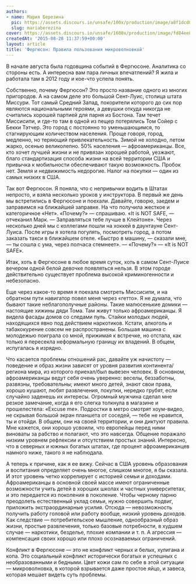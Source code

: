 ```yaml
---
authors:
- name: Мария Березина
  pic: https://assets.discours.io/unsafe/100x/production/image/a8f1dcd0-3398-11ea-89a4-b924aac0ccf7.jpg
  slug: mariaberezina
cover: https://assets.discours.io/unsafe/1600x/production/image/fd84ee80-90e8-11e8-b664-798ed379bf02.jpeg
createdAt: '2015-08-28 11:37:59+00:00'
layout: article
title: 'Фергюсон: Правила пользования микроволновкой'
---
```


В начале августа была годовщина событий в Фергюсоне. Аналитика со стороны есть. А интересна вам пара личных впечатлений? Я жила и работала там в 2012 году и кое-что успела понять.

Собственно, почему Фергюсон? Это просто название одного из многих пригородов. А на самом деле это большой Сент-Луис, столица штата Миссури. Тот самый Средний Запад, покорители которого до сих пор являются национальными героями, а девушки откуда никогда не считались хорошей партией для парня из Бостона. Там течет Миссисипи, и где-то там в одной из пещер потерялись Том Сойер с Бекки Тэтчер. Это город с постоянно то уменьшающимся, то стагнирующим количеством населения. Проще говоря, город, медленно, но теряющий привлекательность. Зимой не холодно, летом жарко, осенью великолепно. 50% населения — афроамериканцы. Все, кто хочет лучшей жизни и не привязан хорошей работой, уезжают, благо стандартизация способа жизни на всей территории США и привычка к мобильности обеспечивают такую возможность. Пробок нет. Земля и недвижимость недорогие. Налог на покупки — один из самых низких в США. 

Так вот Фергюсон. Я поняла, что с непривычки водить в Штатах непросто, и взяла несколько уроков у инструктора. В первый же день мы встретились в Фергюсоне и поехали. Давайте, говорю, заедем и заправимся на ближайшей заправке. На что получила жесткое и категоричное «Нет». «Почему?» — спрашиваю. «It is NOT SAFE, — отчеканил Марк. — Заправляться тебе лучше в Клейтоне». Через несколько дней мы с коллегами пошли на хоккей в даунтауне Сент-Луиса. После игры я хотела погулять, посмотреть город, а потом заказать такси в ближайшем отеле. «Быстро в машину, — сказали мне, — ты сошла с ума, через полчаса стемнеет». — «Почему?» — «It is NOT SAFE». 

Итак, хоть в Фергюсоне в любое время суток, хоть в самом Сент-Луисе вечером одной белой девочке появляться нельзя. В этом городе действительно существует проблема высокой криминогенности и небезопасно.

Еще через какое-то время я поехала смотреть Миссисипи, и на обратном пути навигатор повел меня через «гетто». Я не думала, что бывают такие неблагополучные районы. Такие малюсенькие домики — настоящие хижины дяди Тома. Там живут только афроамериканцы. Я видела фасады домов со следами пуль. Стайки молодых людей, находящихся явно под действием наркотиков. Кстати, алкоголь и табакокурение совсем не распространены. Большая машина с молодежью поиграла со мной, прижимая к встречке, но отстала, как только я пересекла неформальную границу их владений. В общем, испугалась я изрядно. 

Что касается проблемы отношений рас, давайте уж начистоту — поведение и образ жизни зависят от уровня развития континента/региона мира, из которого приехал/был вывезен человек. В основном, афроамериканцы ведут себя очень уверенно: веселы, беззаботны, развязны, требовательны; имеют много детей, знают свои права, хорошо кушают, любят развлечения, покупки, нередко грубят, если случайно заденешь их интересы. Огромный мужчина сделал мне резкое замечание, когда я его слегка толкнула в магазине и прошелестела: «Excuse me». Подростки в метро смотрят хоум-видео, не скрывая большой экран планшета от соседей, — тебе не нравится, ты и отойди. В общем, они на своей территории, и они диктуют правила. Мне кажется, они хорошо усвоили, что европейцы перед ними виноваты за рабство и полагают, что это навсегда. Общение поражало низким уровнем рефлексии и отсутствием простых знаний. Интересно, что в северных и южных богатых штатах, где процент афроамериканцев намного ниже, такого я не наблюдала. 

А теперь к причине, как я ее вижу. Сейчас в США уровень образования и воспитания определяет очень многое, слишком многое, я бы сказала. И этот уровень четко коррелирует с историей семьи и доходами. Афроамериканцы в основной своей массе имеют ограниченные возможности учить детей в хороших школах и частных университетах, и это передается из поколения в поколение. Чтобы черному парню преодолеть естественный уклад семьи, нужно совершить подвиг, приложить экстраординарные усилия. Отсюда — невозможность получить работу головой или работу вообще, низкий уровень доходов. Как следствие — потребительское мышление, однообразный образ жизни, простые развлечения, только базовые потребности, в худшем случае — наркотики, безделье, плохие компании и т. п. А агрессия — компенсация своих хорошо или плохо осознаваемых ограничений. 

Конфликт в Фергюсоне — это не конфликт черных и белых, хулигана и копа. Это социальный конфликт исторически богатых и успешных с необразованными и бедными. Цвет кожи сам по себе в этой ситуации — микроволновка, в которой взрывается даже простое яйцо, и завеса, которая мешает видеть суть проблемы.